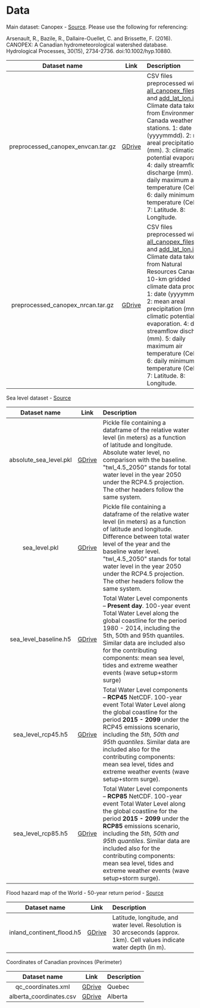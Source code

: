 # Data

Main dataset: Canopex - [Source](http://canopex.etsmtl.net/).
Please use the following for referencing:

Arsenault, R., Bazile, R., Dallaire-Ouellet, C. and Brissette, F. (2016). CANOPEX: A Canadian hydrometeorological watershed database. Hydrological Processes, 30(15), 2734-2736. doi:10.1002/hyp.10880.

|      Dataset name      |                                     Link                                     | Description                                                                                                                                     |
| :--------------------: | :--------------------------------------------------------------------------: | :---------------------------------------------------------------------------------------------------------------------------------------------- |
|preprocessed_canopex_envcan.tar.gz | [GDrive](https://drive.google.com/open?id=19ACDod-pNQd63KlFPka5h_D_0WQbxmqk) | CSV files preprocessed with [all_canopex_files.ipynb](https://github.com/cc-ai/climate-code/blob/master/preprocess_geo_data/all_canopex_files.ipynb) and [add_lat_lon.ipynb](https://github.com/cc-ai/climate-code/blob/master/preprocess_geo_data/add_lat_lon.ipynb). Climate data taken from Environment Canada weather stations. 1: date (yyyymmdd). 2: mean areal precipitation (mm). 3: climatic potential evaporation. 4: daily streamflow discharge (mm). 5: daily maximum air temperature (Celsius). 6: daily minimum air temperature (Celsius). 7: Latitude. 8: Longitude. |
|preprocessed_canopex_nrcan.tar.gz | [GDrive](https://drive.google.com/open?id=1s3kIUp-hz8m553oXwSxLS2VET1MEHDBn) | CSV files preprocessed with [all_canopex_files.ipynb](https://github.com/cc-ai/climate-code/blob/master/preprocess_geo_data/all_canopex_files.ipynb) and [add_lat_lon.ipynb](https://github.com/cc-ai/climate-code/blob/master/preprocess_geo_data/add_lat_lon.ipynb). Climate data taken from Natural Resources Canada's 10-km gridded climate data product. 1: date (yyyymmdd). 2: mean areal precipitation (mm). 3: climatic potential evaporation. 4: daily streamflow discharge (mm). 5: daily maximum air temperature (Celsius). 6: daily minimum air temperature (Celsius). 7: Latitude. 8: Longitude. |

Sea level dataset - [Source](http://data.jrc.ec.europa.eu/dataset/jrc-liscoast-10012)

|      Dataset name      |                                     Link                                     | Description                                                                                                                                     |
| :--------------------: | :--------------------------------------------------------------------------: | :---------------------------------------------------------------------------------------------------------------------------------------------- |
|absolute_sea_level.pkl | [GDrive](https://drive.google.com/open?id=1_nAcRRV8YlbEaRFxnTUY24QbDS1kdO9y) | Pickle file containing a dataframe of the relative water level (in meters) as a function of latitude and longitude. Absolute water level, no comparison with the baseline. "twl_4.5_2050" stands for total water level in the year 2050 under the RCP4.5 projection. The other headers follow the same system.
| sea_level.pkl | [GDrive](https://drive.google.com/open?id=1uKx-I0hUESuPOjK650lFAUSQBjrwexbv) | Pickle file containing a dataframe of the relative water level (in meters) as a function of latitude and longitude. Difference between total water level of the year and the baseline water level. "twl_4.5_2050" stands for total water level in the year 2050 under the RCP4.5 projection. The other headers follow the same system.|
| sea_level_baseline.h5 | [GDrive](https://drive.google.com/open?id=19DXUJCrTZAvXtGX6JStrbMFDHu-I6s4t)  | Total Water Level components – **Present day**. 100-year event Total Water Level along the global coastline for the period 1980 - 2014, including the 5th, 50th and 95th quantiles. Similar data are included also for the contributing components: mean sea level, tides and extreme weather events (wave setup+storm surge) |
|  sea_level_rcp45.h5  | [GDrive](https://drive.google.com/open?id=1HRSdEsSuhjZKr_5OlqGwYMaJzqK3Oo-T) | Total Water Level components – **RCP45** NetCDF. 100-year event Total Water Level along the global coastline for the period **2015 - 2099** under the RCP45 emissions scenario, including the *5th, 50th and 95th quantiles*. Similar data are included also for the contributing components: mean sea level, tides and extreme weather events (wave setup+storm surge).                                                |
| sea_level_rcp85.h5 | [GDrive](https://drive.google.com/open?id=1JGWJF-BdLBMIhiq1608vs4z-WkTsNSZi)  | Total Water Level components – **RCP85** NetCDF. 100-year event Total Water Level along the global coastline for the period **2015 - 2099** under the **RCP85** emissions scenario, including the *5th, 50th and 95th quantiles*. Similar data are included also for the contributing components: mean sea level, tides and extreme weather events (wave setup+storm surge).  |


Flood hazard map of the World - 50-year return period - [Source](https://data.jrc.ec.europa.eu/collection/id-0054)

|      Dataset name      |                                     Link                                     | Description                                              |
| :--------------------: | :--------------------------------------------------------------------------: | :--------------------------------------------------------|
| inland_continent_flood.h5 | [GDrive](https://drive.google.com/open?id=1Ksq-JRSUBF2Hot3gJuP5aDEcmytDrERA) | Latitude, longitude, and water level. Resolution is 30 arcseconds (approx. 1km). Cell values indicate water depth (in m). |


Coordinates of Canadian provinces (Perimeter)

|      Dataset name      |                                     Link                                     | Description                                              |
| :--------------------: | :--------------------------------------------------------------------------: | :--------------------------------------------------------|
|qc_coordinates.xml | [GDrive](https://drive.google.com/open?id=1DGhxNEUQb8gCSu9RmI3ZGbr0C64d2GJz) | Quebec |
|alberta_coordinates.csv | [GDrive](https://drive.google.com/open?id=1V-hcrhKTH2bHqkr717bh9qWAFg4jIlL7) | Alberta |
